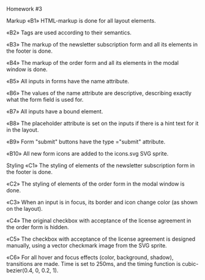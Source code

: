 Homework #3

Markup
«B1» HTML-markup is done for all layout elements.

«B2» Tags are used according to their semantics.

«B3» The markup of the newsletter subscription form and all its elements in the footer is done.

«B4» The markup of the order form and all its elements in the modal window is done.

«B5» All inputs in forms have the name attribute.

«B6» The values of the name attribute are descriptive, describing exactly what the form field is used for.

«B7» All inputs have a bound <label> element.

«B8» The placeholder attribute is set on the inputs if there is a hint text for it in the layout.

«B9» Form "submit" buttons have the type ="submit" attribute.

«B10» All new form icons are added to the icons.svg SVG sprite.

Styling
«C1» The styling of elements of the newsletter subscription form in the footer is done.

«C2» The styling of elements of the order form in the modal window is done.

«C3» When an input is in focus, its border and icon change color (as shown on the layout).

«C4» The original checkbox with acceptance of the license agreement in the order form is hidden.

«C5» The checkbox with acceptance of the license agreement is designed manually, using a vector checkmark image from the SVG sprite.

«C6» For all hover and focus effects (color, background, shadow), transitions are made. Time is set to 250ms, and the timing function is cubic-bezier(0.4, 0, 0.2, 1).
